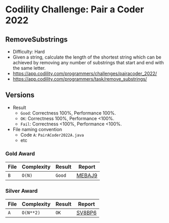 # Codility Challenge: Pair a Coder 2022

## RemoveSubstrings

- Difficulty: Hard
- Given a string, calculate the length of the shortest string which can be achieved by removing any number of substrings that start and end with the same letter.
- <https://app.codility.com/programmers/challenges/pairacoder_2022/>
- <https://app.codility.com/programmers/task/remove_substrings/>

## Versions

- Result
  - `Good`: Correctness 100%, Performance 100%.
  - `OK`: Correctness 100%, Performance <100%.
  - `Fail`: Correctness <100%, Performance <100%.
- File naming convention
  - Code `A`: `PairACoder2022A.java`
  - etc

### Gold Award

| File | Complexity | Result | Report                                                                            |
| ---- | ---------- | ------ | --------------------------------------------------------------------------------- |
| `B`  | `O(N)`     | `Good` | [MEBAJ9](https://app.codility.com/cert/view/certMEBAJ9-EMYY599BFW9UFUTU/details/) |

### Silver Award

| File | Complexity | Result | Report                                                                            |
| ---- | ---------- | ------ | --------------------------------------------------------------------------------- |
| `A`  | `O(N**2)`  | `OK`   | [SV8BP6](https://app.codility.com/cert/view/certSV8BP6-9GJ9S2BBWERE7FRU/details/) |


